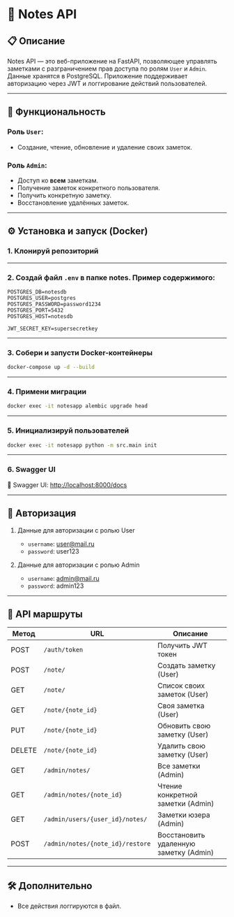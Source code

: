 # 📝 Notes API

## 📋 Описание

Notes API — это веб-приложение на FastAPI, позволяющее управлять заметками с разграничением прав доступа по ролям `User` и `Admin`. Данные хранятся в PostgreSQL. Приложение поддерживает авторизацию через JWT и логгирование действий пользователей.

---

## 💠 Функциональность

### Роль `User`:

* Создание, чтение, обновление и удаление  своих заметок.

### Роль `Admin`:

* Доступ ко **всем** заметкам.
* Получение заметок конкретного пользователя.
* Получить конкретную заметку.
* Восстановление удалённых заметок.

---

## ⚙️ Установка и запуск (Docker)

### 1. Клонируй репозиторий

---

### 2. Создай файл `.env` в папке notes. Пример содержимого:

```env
POSTGRES_DB=notesdb
POSTGRES_USER=postgres
POSTGRES_PASSWORD=password1234
POSTGRES_PORT=5432
POSTGRES_HOST=notesdb

JWT_SECRET_KEY=supersecretkey
```

---

### 3. Собери и запусти Docker-контейнеры

```bash
docker-compose up -d --build
```

---

### 4. Примени миграции

```bash
docker exec -it notesapp alembic upgrade head
```

---

### 5. Инициализируй пользователей

```bash
docker exec -it notesapp python -m src.main init
```

---

### 6. Swagger UI

📖 Swagger UI: [http://localhost:8000/docs](http://localhost:8000/docs)

---

## 🔐 Авторизация

1. Данные для авторизации с ролью User

   * `username`: user@mail.ru
   * `password`: user123

2. Данные для авторизации с ролью Admin

   * `username`: admin@mail.ru
   * `password`: admin123

---

## 🔮 API маршруты

| Метод  | URL                                | Описание                          |
|--------|------------------------------------|-----------------------------------|
| POST   | `/auth/token`                      | Получить JWT токен                |
| POST   | `/note/`                           | Создать заметку (User)            |
| GET    | `/note/`                           | Список своих заметок (User)       |
| GET    | `/note/{note_id}`                  | Своя заметка (User)               |
| PUT    | `/note/{note_id}`                  | Обновить свою заметку (User)      |
| DELETE | `/note/{note_id}`                  | Удалить свою заметку (User)       |
| GET    | `/admin/notes/`                    | Все заметки (Admin)               |
| GET    | `/admin/notes/{note_id}`           | Чтение конкретной заметки (Admin) |
| GET    | `/admin/users/{user_id}/notes/`    | Заметки юзера (Admin)             |
| POST   | `/admin/notes/{note_id}/restore`   | Восстановить удаленную заметку (Admin)|


---

## 🛠 Дополнительно

* Все действия логгируются в файл.
